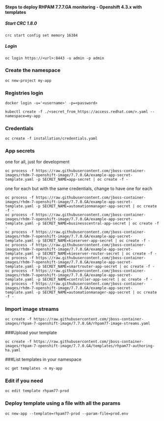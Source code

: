 #### Steps to deploy RHPAM 7.7.7.GA monitoring - Openshift 4.3.x with templates

##### Start CRC 1.8.0
```console
crc start config set memory 16384
```

##### Login
```console
oc login https://<url>:8443 -u admin -p admin
```

### Create the namespace
```console
oc new-project my-app
```

### Registries login
```console
docker login -u='<username>' -p=<password>

kubectl create -f ./<secret_from_https://access.redhat.com/>.yaml --namespace=my-app
```

### Credentials
```console
oc create -f installation/credentials.yaml
```

### App secrets
one for all, just for development
```console
oc process -f https://raw.githubusercontent.com/jboss-container-images/rhdm-7-openshift-image/7.7.0.GA/example-app-secret-template.yaml -p SECRET_NAME=app-secret | oc create -f -
```
one for each but with the same credentials, change to have one for each
```console
oc process -f https://raw.githubusercontent.com/jboss-container-images/rhdm-7-openshift-image/7.7.0.GA/example-app-secret-template.yaml -p SECRET_NAME=automationmanager-app-secret | oc create -f -
oc process -f https://raw.githubusercontent.com/jboss-container-images/rhdm-7-openshift-image/7.7.0.GA/example-app-secret-template.yaml -p SECRET_NAME=businesscentral-app-secret | oc create -f -
oc process -f https://raw.githubusercontent.com/jboss-container-images/rhdm-7-openshift-image/7.7.0.GA/example-app-secret-template.yaml -p SECRET_NAME=kieserver-app-secret | oc create -f -
oc process -f https://raw.githubusercontent.com/jboss-container-images/rhdm-7-openshift-image/7.7.0.GA/example-app-secret-template.yaml -p SECRET_NAME=kieserver-router-secret | oc create -f -
oc process -f https://raw.githubusercontent.com/jboss-container-images/rhdm-7-openshift-image/7.7.0.GA/example-app-secret-template.yaml -p SECRET_NAME=smartrouter-app-secret | oc create -f -
oc process -f https://raw.githubusercontent.com/jboss-container-images/rhdm-7-openshift-image/7.7.0.GA/example-app-secret-template.yaml -p SECRET_NAME=controller-app-secret | oc create -f -
oc process -f https://raw.githubusercontent.com/jboss-container-images/rhdm-7-openshift-image/7.7.0.GA/example-app-secret-template.yaml -p SECRET_NAME=automationmanager-app-secret | oc create -f -

```

### Import image streams

```console
oc create -f https://raw.githubusercontent.com/jboss-container-images/rhpam-7-openshift-image/7.7.0.GA/rhpam77-image-streams.yaml
```

###Upload your template
```console
oc create -f https://raw.githubusercontent.com/jboss-container-images/rhpam-7-openshift-image/7.7.0.GA/templates/rhpam77-authoring-ha.yaml
```
###List templates in your namespace
```console
oc get templates -n my-app
```

### Edit if you need
```console
oc edit template rhpam77-prod
```

### Deploy template using a file with all the params
```console
oc new-app --template=rhpam77-prod --param-file=prod.env
```
